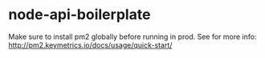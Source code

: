 # node-api-boilerplate

Make sure to install pm2 globally before running in prod.
See for more info: http://pm2.keymetrics.io/docs/usage/quick-start/
